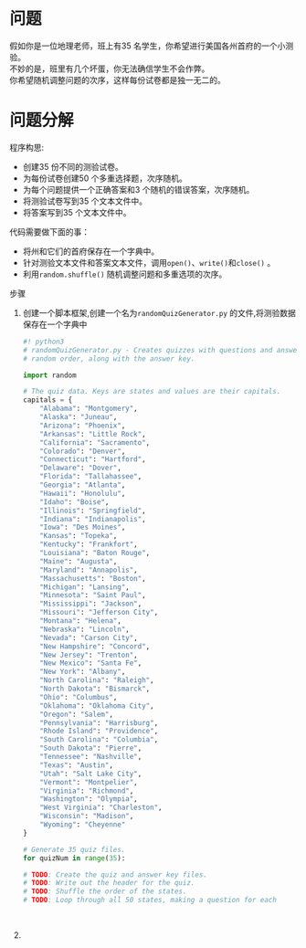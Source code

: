 # 问题

假如你是一位地理老师，班上有35 名学生，你希望进行美国各州首府的一个小测验。<br> 不妙的是，班里有几个坏蛋，你无法确信学生不会作弊。<br>你希望随机调整问题的次序，这样每份试卷都是独一无二的。

# 问题分解

程序构思:

- 创建35 份不同的测验试卷。
- 为每份试卷创建50 个多重选择题，次序随机。
- 为每个问题提供一个正确答案和3 个随机的错误答案，次序随机。
- 将测验试卷写到35 个文本文件中。
- 将答案写到35 个文本文件中。

代码需要做下面的事：

-  将州和它们的首府保存在一个字典中。
-  针对测验文本文件和答案文本文件，调用`open()`、`write()`和`close()` 。
-  利用`random.shuffle()` 随机调整问题和多重选项的次序。

步骤

1. 创建一个脚本框架,创建一个名为`randomQuizGenerator.py`  的文件,将测验数据保存在一个字典中

   ```python
   #! python3
   # randomQuizGenerator.py - Creates quizzes with questions and answers in
   # random order, along with the answer key.

   import random

   # The quiz data. Keys are states and values are their capitals.
   capitals = {
       "Alabama": "Montgomery",
       "Alaska": "Juneau",
       "Arizona": "Phoenix",
       "Arkansas": "Little Rock",
       "California": "Sacramento",
       "Colorado": "Denver",
       "Connecticut": "Hartford",
       "Delaware": "Dover",
       "Florida": "Tallahassee",
       "Georgia": "Atlanta",
       "Hawaii": "Honolulu",
       "Idaho": "Boise",
       "Illinois": "Springfield",
       "Indiana": "Indianapolis",
       "Iowa": "Des Moines",
       "Kansas": "Topeka",
       "Kentucky": "Frankfort",
       "Louisiana": "Baton Rouge",
       "Maine": "Augusta",
       "Maryland": "Annapolis",
       "Massachusetts": "Boston",
       "Michigan": "Lansing",
       "Minnesota": "Saint Paul",
       "Mississippi": "Jackson",
       "Missouri": "Jefferson City",
       "Montana": "Helena",
       "Nebraska": "Lincoln",
       "Nevada": "Carson City",
       "New Hampshire": "Concord",
       "New Jersey": "Trenton",
       "New Mexico": "Santa Fe",
       "New York": "Albany",
       "North Carolina": "Raleigh",
       "North Dakota": "Bismarck",
       "Ohio": "Columbus",
       "Oklahoma": "Oklahoma City",
       "Oregon": "Salem",
       "Pennsylvania": "Harrisburg",
       "Rhode Island": "Providence",
       "South Carolina": "Columbia",
       "South Dakota": "Pierre",
       "Tennessee": "Nashville",
       "Texas": "Austin",
       "Utah": "Salt Lake City",
       "Vermont": "Montpelier",
       "Virginia": "Richmond",
       "Washington": "Olympia",
       "West Virginia": "Charleston",
       "Wisconsin": "Madison",
       "Wyoming": "Cheyenne"
   }

   # Generate 35 quiz files.
   for quizNum in range(35):

   # TODO: Create the quiz and answer key files.
   # TODO: Write out the header for the quiz.
   # TODO: Shuffle the order of the states.
   # TODO: Loop through all 50 states, making a question for each

   ```

   ​

2. ​